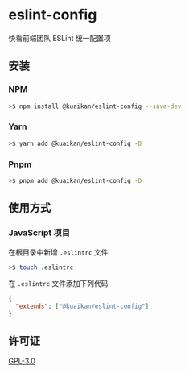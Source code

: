 # eslint-config

快看前端团队 ESLint 统一配置项

## 安装

### NPM

```bash
>$ npm install @kuaikan/eslint-config --save-dev
```

### Yarn

```bash
>$ yarn add @kuaikan/eslint-config -D
```

### Pnpm

```bash
>$ pnpm add @kuaikan/eslint-config -D
```

## 使用方式

### JavaScript 项目

在根目录中新增 `.eslintrc` 文件

```bash
>$ touch .eslintrc
```

在 `.eslintrc` 文件添加下列代码

```json
{
  "extends": ["@kuaikan/eslint-config"]
}
```

## 许可证

[GPL-3.0](./LICENSE)
